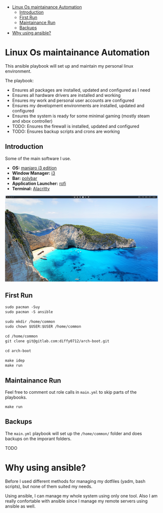 <!-- TOC -->

- [Linux Os maintainance Automation](#linux-os-maintainance-automation)
    - [Introduction](#introduction)
    - [First Run](#first-run)
    - [Maintainance Run](#maintainance-run)
    - [Backups](#backups)
- [Why using ansible?](#why-using-ansible)

<!-- /TOC -->
# Linux Os maintainance Automation

This ansible playbook will set up and maintain my personal linux environment.

The playbook:

- Ensures all packages are installed, updated and configured as I need
- Ensures all hardware drivers are installed and working
- Ensures my work and personal user accounts are configured
- Ensures my development environments are installed, updated and configured
- Ensures the system is ready for some minimal gaming (mostly steam and xbox controller)
- TODO: Ensures the firewall is installed, updated and configured
- TODO: Ensures backup scripts and crons are working

## Introduction

Some of the main software I use.

- **OS:** [manjaro i3 edition](https://manjaro.org/download/#i3)
- **Window Manager:** [i3](https://i3wm.org/)
- **Bar:** [polybar](https://github.com/polybar/polybar)
- **Application Launcher:** [rofi](https://github.com/davatorium/rofi)
- **Terminal:** [Alacritty](https://alacritty.org/)

![](screenshots/desktop.png)

## First Run
```
sudo pacman -Suy
sudo pacman -S ansible

sudo mkdir /home/common
sudo chown $USER:$USER /home/common

cd /home/common
git clone git@gitlab.com:diffy0712/arch-boot.git

cd arch-boot

make idep
make run
```

## Maintainance Run

Feel free to comment out role calls in `main.yml` to skip parts of the playbooks.

```
make run
```

## Backups

The `main.yml` playbook will set up the `/home/common/` folder and does backups on the imporant folders.

TODO


# Why using ansible?

Before I used different methods for managing my dotfiles (yadm, bash scripts), but none of them suited my needs. 

Using ansible, I can manage my whole system using only one tool.
Also I am really confortable with ansible since I manage my remote servers using ansible as well.